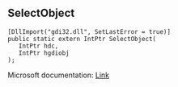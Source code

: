 ## SelectObject

```
[DllImport("gdi32.dll", SetLastError = true)]
public static extern IntPtr SelectObject(
   IntPtr hdc,
   IntPtr hgdiobj
);
```

Microsoft documentation: [Link](https://docs.microsoft.com/en-us/windows/win32/api/wingdi/nf-wingdi-selectobject)
